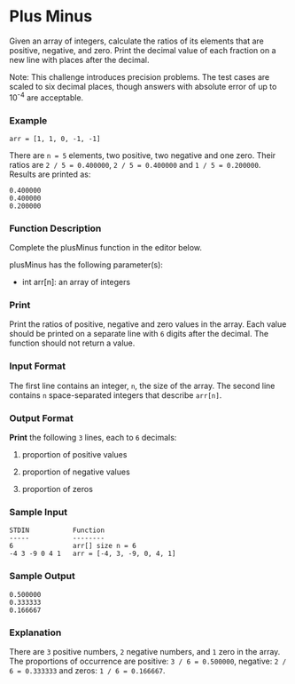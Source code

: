 # Plus Minus

Given an array of integers, calculate the ratios of its elements that are positive, negative, and zero. Print the decimal value of each fraction on a new line with  places after the decimal.

Note: This challenge introduces precision problems. The test cases are scaled to six decimal places, though answers with absolute error of up to 10<sup>-4</sup> are acceptable.

### Example

`arr = [1, 1, 0, -1, -1]`

There are `n = 5` elements, two positive, two negative and one zero. Their ratios are `2 / 5 = 0.400000`, `2 / 5 = 0.400000` and `1 / 5 = 0.200000`. Results are printed as:
````
0.400000
0.400000
0.200000
````
### Function Description

Complete the plusMinus function in the editor below.

plusMinus has the following parameter(s):

- int arr[n]: an array of integers

### Print

Print the ratios of positive, negative and zero values in the array. Each value should be printed on a separate line with `6` digits after the decimal. The function should not return a value.

### Input Format

The first line contains an integer, `n`, the size of the array.
The second line contains `n` space-separated integers that describe `arr[n]`.

### Output Format

__Print__ the following `3` lines, each to `6` decimals:

1. proportion of positive values

2. proportion of negative values

3. proportion of zeros

### Sample Input
````
STDIN           Function
-----           --------
6               arr[] size n = 6
-4 3 -9 0 4 1   arr = [-4, 3, -9, 0, 4, 1]
````
### Sample Output
````
0.500000
0.333333
0.166667
````
### Explanation

There are `3` positive numbers, `2` negative numbers, and `1` zero in the array.
The proportions of occurrence are positive: `3 / 6 = 0.500000`, negative: `2 / 6 = 0.333333` and zeros: `1 / 6 = 0.166667`.
